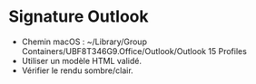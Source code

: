 # Signature Outlook
- Chemin macOS : ~/Library/Group Containers/UBF8T346G9.Office/Outlook/Outlook 15 Profiles
- Utiliser un modèle HTML validé.
- Vérifier le rendu sombre/clair.
